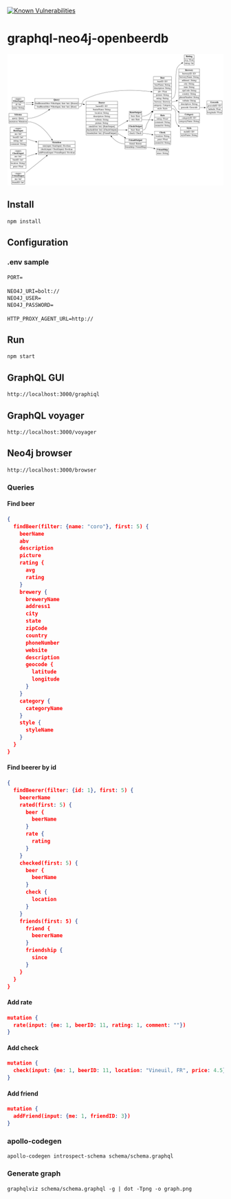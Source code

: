 [![Known Vulnerabilities](https://snyk.io/test/github/aicfr/graphql-neo4j-openbeerdb/badge.svg?targetFile=package.json)](https://snyk.io/test/github/aicfr/graphql-neo4j-openbeerdb?targetFile=package.json)

# graphql-neo4j-openbeerdb

![graph](graph.png "GraphQL schema")

## Install

```
npm install
```

## Configuration
### .env sample

```
PORT=

NEO4J_URI=bolt://
NEO4J_USER=
NEO4J_PASSWORD=

HTTP_PROXY_AGENT_URL=http://
```

## Run

```
npm start
```

## GraphQL GUI

```
http://localhost:3000/graphiql
```

## GraphQL voyager

```
http://localhost:3000/voyager
```

## Neo4j browser

```
http://localhost:3000/browser
```

### Queries
#### Find beer

```json
{
  findBeer(filter: {name: "coro"}, first: 5) {
    beerName
    abv
    description
    picture
    rating {
      avg
      rating
    }
    brewery {
      breweryName
      address1
      city
      state
      zipCode
      country
      phoneNumber
      website
      description
      geocode {
        latitude
        longitude
      }
    }
    category {
      categoryName
    }
    style {
      styleName
    }
  }
}
```

#### Find beerer by id

```json
{
  findBeerer(filter: {id: 1}, first: 5) {
    beererName
    rated(first: 5) {
      beer {
        beerName
      }
      rate {
        rating
      }
    }
    checked(first: 5) {
      beer {
        beerName
      }
      check {
        location
      }
    }
    friends(first: 5) {
      friend {
        beererName
      }
      friendship {
        since
      }
    }
  }
}
```

#### Add rate

```json
mutation {
  rate(input: {me: 1, beerID: 11, rating: 1, comment: ""})
}
```

#### Add check

```json
mutation {
  check(input: {me: 1, beerID: 11, location: "Vineuil, FR", price: 4.5})
}
```

#### Add friend

```json
mutation {
  addFriend(input: {me: 1, friendID: 3})
}
```

### apollo-codegen

```
apollo-codegen introspect-schema schema/schema.graphql
```

### Generate graph

```
graphqlviz schema/schema.graphql -g | dot -Tpng -o graph.png
```